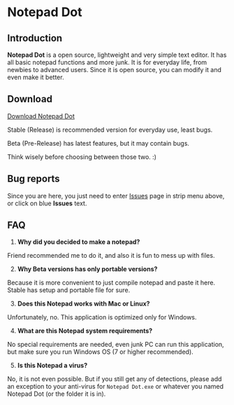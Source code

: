 # Notepad Dot 

## Introduction

**Notepad Dot** is a open source, lightweight and very simple text editor.
It has all basic notepad functions and more junk. It is for everyday
life, from newbies to advanced users. 
Since it is open source, you can modify it and even make it better.

## Download

[Download Notepad Dot](https://github.com/ncyxie/Notepad-Dot/releases/)

Stable (Release) is recommended version for everyday use, least bugs.

Beta (Pre-Release) has latest features, but it may contain bugs.

Think wisely before choosing between those two. :)

## Bug reports

Since you are here, you just need to enter [Issues](https://github.com/ncyxie/Notepad-Dot/issues/) page in
strip menu above, or click on blue **Issues** text.

## FAQ

1. **Why did you decided to make a notepad?**

Friend recommended me to do it, and also it is fun to mess up with files.

2. **Why Beta versions has only portable versions?**

Because it is more convenient to just compile notepad and paste it here.
Stable has setup and portable file for sure.

3. **Does this Notepad works with Mac or Linux?**

Unfortunately, no. This application is optimized only for Windows.

4. **What are this Notepad system requirements?**

No special requirements are needed, even junk PC can run this application, 
but make sure you run Windows OS (7 or higher recommended).

5. **Is this Notepad a virus?**

No, it is not even possible. But if you still get any of detections, 
please add an exception to your anti-virus for `Notepad Dot.exe` or
whatever you named Notepad Dot (or the folder it is in).
